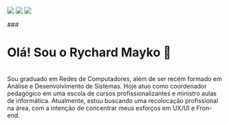

<div> 
  
  <a href="https://instagram.com/rychardmayko" target="_blank"><img src="https://img.shields.io/badge/-Instagram-%23E4405F?style=for-the-badge&logo=instagram&logoColor=white" target="_blank"></a>
  <a href = "mailto:educador.rychard@gmail.com"><img src="https://img.shields.io/badge/-Gmail-%23333?style=for-the-badge&logo=gmail&logoColor=white" target="_blank"></a>
  <a href="https://www.linkedin.com/in/rychardmayko" target="_blank"><img src="https://img.shields.io/badge/-LinkedIn-%230077B5?style=for-the-badge&logo=linkedin&logoColor=white" target="_blank"></a> 
  
</div>
### <h1>Olá! Sou o Rychard Mayko 👋
</h1><br>
Sou graduado em Redes de Computadores, além de ser recém formado em Análise e Desenvolvimento de Sistemas. Hoje atuo como coordenador pedagógico em uma escola de cursos profissionalizantes e ministro aulas de informática. Atualmente, estou buscando uma recolocação profissional na área, com a intenção de concentrar meus esforços em UX/UI e Fron-end.


